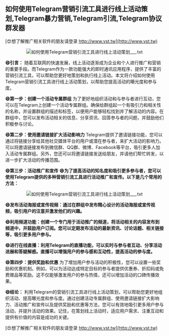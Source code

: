 ## **如何使用Telegram营销引流工具进行线上活动策划,Telegram暴力营销,Telegram引流,Telegram协议群发器**

[😍想了解推广相关软件的朋友请登录 http://www.vst.tw](http://www.vst.tw)

 <center><img src="https://vst.tw/MP4/tuiguang/png/7.png" alt="如何使用Telegram营销引流工具进行线上活动策划___.txt"></center>

**😄引言：**
随着互联网的快速发展，线上活动逐渐成为企业和个人进行推广和营销的重要手段。而Telegram作为一款功能强大的即时通讯应用程序，提供了丰富的营销引流工具，可以帮助您更好地策划和执行线上活动。本文将介绍如何使用Telegram营销引流工具进行线上活动策划，以帮助您提高活动的曝光度和参与度。

**😄第一步：创建一个活动专属群组**
为了更好地组织活动和与参与者进行互动，您可以在Telegram上创建一个活动专属群组。确保给群组起一个有吸引力和相关性的名称，并设置群组的描述和标签，以便用户能够轻松找到并了解活动的内容。在群组中，您可以发布活动相关的信息、分享资讯、回答参与者的问题，并鼓励他们积极参与讨论。

**😄第二步：使用邀请链接扩大活动影响力**
Telegram提供了邀请链接功能，您可以通过将链接分享给其他社交媒体平台的用户或潜在参与者，来扩大活动的影响力。可以将邀请链接发布到微信群、QQ群、微博、Facebook等平台，吸引更多人加入活动专属群组。另外，您还可以将邀请链接发送给朋友，并请他们帮忙转发，以进一步扩大活动的传播范围。

**😄第三步：活动推广和宣传**
**😄为了提高活动的知名度和吸引更多参与者，您可以使用Telegram提供的多种营销引流工具进行活动推广和宣传。以下是几个常用的方法：**

 <center><img src="https://vst.tw/MP4/tuiguang/png/5.png" alt="如何使用Telegram营销引流工具进行线上活动策划___.txt"></center>

**😄发布活动海报或宣传视频：通过在群组中发布精心设计的活动海报或宣传视频，吸引用户的注意并激发他们的兴趣。**

**😄利用频道功能：创建一个专门用于活动推广的频道，将活动相关的内容发布到频道中，并鼓励用户订阅。您可以定期发布活动的最新资讯、讨论话题、相关链接等，吸引更多用户参与。**

**😄进行在线直播：利用Telegram的直播功能，可以实时与参与者互动、分享活动进展和答疑解惑。直播可以增强用户的参与感和互动性，提高活动的参与度。**

**😄第四步：提供奖励和优惠**
为了增加用户参与活动的积极性，您可以设置一些奖励和优惠机制。例如，可以为活动达成特定目标的参与者提供优惠券、折扣码或免费赠品等奖励。这不仅能够激发用户的参与热情，还可以增加活动的口碑传播效果。

**😄结论：**
利用Telegram的营销引流工具进行线上活动策划，可以帮助您更好地组织活动、提高曝光度和参与度。通过创建活动专属群组、使用邀请链接扩大影响力、活动推广和宣传以及提供奖励和优惠等方法，您可以有效地吸引更多用户参与活动，并提升活动的效果。记住，在策划线上活动时，适应用户需求、注重互动和提供有价值的内容是成功的关键。

[😍想了解推广相关软件的朋友请登录 http://www.vst.tw](http://www.vst.tw)



